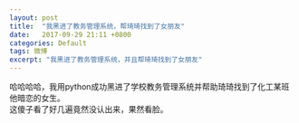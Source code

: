 ```yaml
---
layout: post
title:  "我黑进了教务管理系统，帮琦琦找到了女朋友"
date:   2017-09-29 21:11 +0800
categories: Default
tags: 微博
excerpt: "我黑进了教务管理系统，并且帮琦琦找到了女朋友"
---
```


哈哈哈哈，我用python成功黑进了学校教务管理系统并帮助琦琦找到了化工某班他暗恋的女生。  
这傻子看了好几遍竟然没认出来，果然看脸。